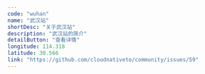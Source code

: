 ```yaml
---
code: "wuhan"
name: "武汉站"
shortDesc: "关于武汉站"
description: "武汉站的简介"
detailButton: "查看详情"
longitude: 114.318
latitude: 30.566
link: "https://github.com/cloudnativeto/community/issues/59"
---
```

